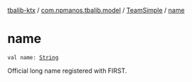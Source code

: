 [tbalib-ktx](../../index.md) / [com.npmanos.tbalib.model](../index.md) / [TeamSimple](index.md) / [name](./name.md)

# name

`val name: `[`String`](https://kotlinlang.org/api/latest/jvm/stdlib/kotlin/-string/index.html)

Official long name registered with FIRST.

